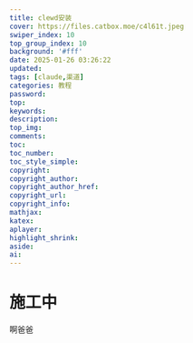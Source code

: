 ```yaml
---
title: clewd安装
cover: https://files.catbox.moe/c4l61t.jpeg
swiper_index: 10
top_group_index: 10
background: '#fff'
date: 2025-01-26 03:26:22
updated:
tags: [claude,渠道]
categories: 教程
password:
top:
keywords:
description:
top_img:
comments:
toc:
toc_number:
toc_style_simple:
copyright:
copyright_author:
copyright_author_href:
copyright_url:
copyright_info:
mathjax:
katex:
aplayer:
highlight_shrink:
aside:
ai:
---
```

# 施工中
啊爸爸